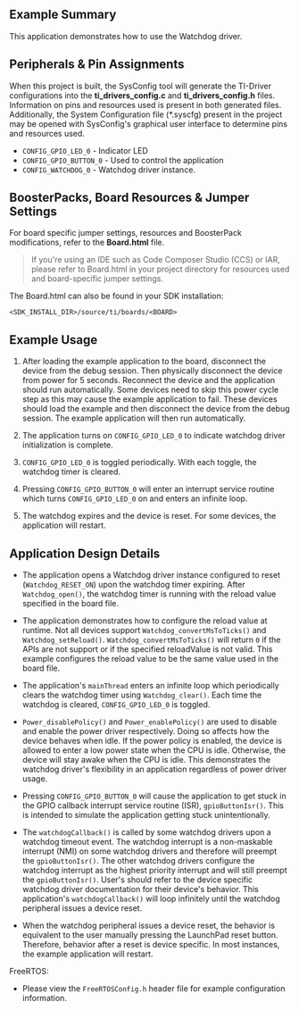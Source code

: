 ## Example Summary

This application demonstrates how to use the Watchdog driver.

## Peripherals & Pin Assignments

When this project is built, the SysConfig tool will generate the TI-Driver
configurations into the __ti_drivers_config.c__ and __ti_drivers_config.h__
files. Information on pins and resources used is present in both generated
files. Additionally, the System Configuration file (\*.syscfg) present in the
project may be opened with SysConfig's graphical user interface to determine
pins and resources used.

* `CONFIG_GPIO_LED_0`      - Indicator LED
* `CONFIG_GPIO_BUTTON_0`   - Used to control the application
* `CONFIG_WATCHDOG_0`      - Watchdog driver instance.

## BoosterPacks, Board Resources & Jumper Settings

For board specific jumper settings, resources and BoosterPack modifications,
refer to the __Board.html__ file.

> If you're using an IDE such as Code Composer Studio (CCS) or IAR, please
refer to Board.html in your project directory for resources used and
board-specific jumper settings.

The Board.html can also be found in your SDK installation:

```text
<SDK_INSTALL_DIR>/source/ti/boards/<BOARD>
```

## Example Usage

1. After loading the example application to the board, disconnect the device
from the debug session. Then physically disconnect the device from power for 5
seconds. Reconnect the device and the application should run automatically.
Some devices need to skip this power cycle step as this may cause the example
application to fail. These devices should load the example and then disconnect
the device from the debug session. The example application will then run
automatically.

2. The application turns on `CONFIG_GPIO_LED_0` to indicate watchdog driver
initialization is complete.

3. `CONFIG_GPIO_LED_0` is toggled periodically. With each toggle, the watchdog
timer is cleared.

4. Pressing `CONFIG_GPIO_BUTTON_0` will enter an interrupt service routine which
turns `CONFIG_GPIO_LED_0` on and enters an infinite loop.

5. The watchdog expires and the device is reset. For some devices,
the application will restart.

## Application Design Details

* The application opens a Watchdog driver instance configured to reset
(`Watchdog_RESET_ON`) upon the watchdog timer expiring. After
`Watchdog_open()`, the watchdog timer is running with the reload value
specified in the board file.

* The application demonstrates how to configure the reload value at runtime.
Not all devices support `Watchdog_convertMsToTicks()` and
`Watchdog_setReload()`. `Watchdog_convertMsToTicks()` will return `0` if the
APIs are not support or if the specified reloadValue is not valid. This example
configures the reload value to be the same value used in the board file.

* The application's `mainThread` enters an infinite loop which periodically
clears the watchdog timer using `Watchdog_clear()`. Each time the watchdog is
cleared, `CONFIG_GPIO_LED_0` is toggled.

* `Power_disablePolicy()` and `Power_enablePolicy()` are used to disable and
enable the power driver respectively. Doing so affects how the device behaves
when idle. If the power policy is enabled, the device is allowed to enter a
low power state when the CPU is idle. Otherwise, the device will stay awake
when the CPU is idle. This demonstrates the watchdog driver's flexibility in an
application regardless of power driver usage.

* Pressing `CONFIG_GPIO_BUTTON_0` will cause the application to get stuck in the
GPIO callback interrupt service routine (ISR), `gpioButtonIsr()`. This is
intended to simulate the application getting stuck unintentionally.

* The `watchdogCallback()` is called by some watchdog drivers upon a watchdog
timeout event. The watchdog interrupt is a non-maskable interrupt (NMI) on
some watchdog drivers and therefore will preempt the `gpioButtonIsr()`. The
other watchdog drivers configure the watchdog interrupt as the highest priority
interrupt and will still preempt the `gpioButtonIsr()`. User's should refer
to the device specific watchdog driver documentation for their device's
behavior. This application's `watchdogCallback()` will loop infinitely until
the watchdog peripheral issues a device reset.

* When the watchdog peripheral issues a device reset, the behavior is
equivalent to the user manually pressing the LaunchPad reset button. Therefore,
behavior after a reset is device specific. In most instances, the example
application will restart.

FreeRTOS:

* Please view the `FreeRTOSConfig.h` header file for example configuration
information.
